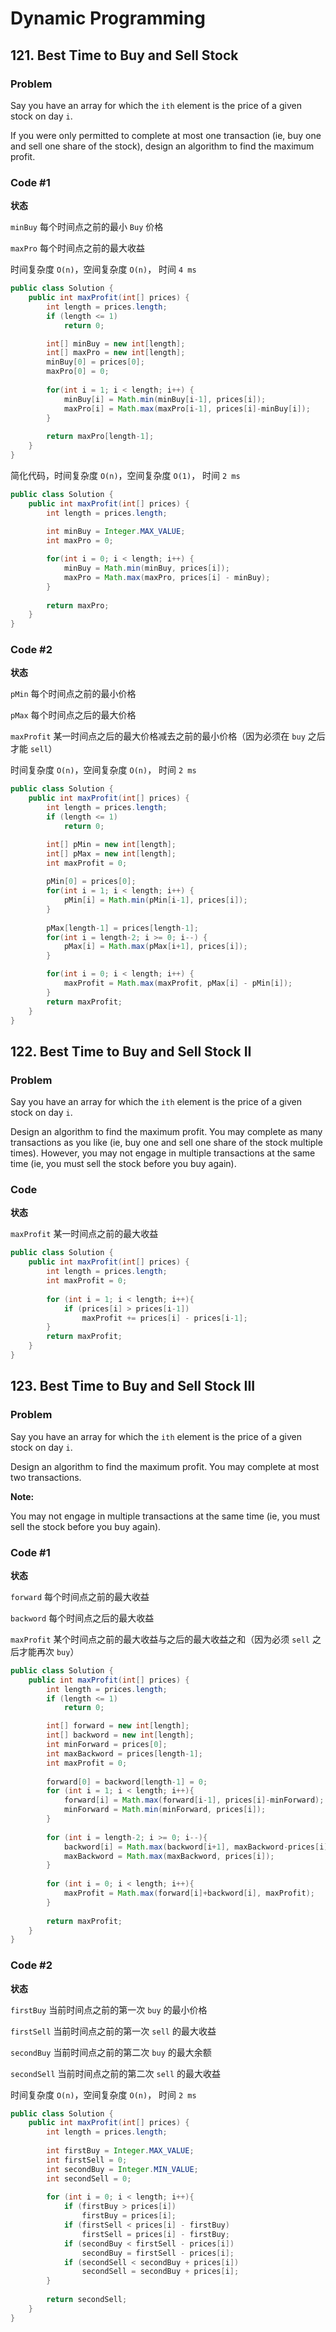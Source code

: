 # Dynamic Programming
## 121. Best Time to Buy and Sell Stock
### Problem
Say you have an array for which the `ith` element is the price of a given stock on day `i`.

If you were only permitted to complete at most one transaction (ie, buy one and sell one share of the stock), design an algorithm to find the maximum profit.

### Code #1
**状态**

`minBuy` 每个时间点之前的最小 `Buy` 价格

`maxPro` 每个时间点之前的最大收益

时间复杂度 `O(n)`，空间复杂度 `O(n)`， 时间 `4 ms`

```java
public class Solution {
    public int maxProfit(int[] prices) {
        int length = prices.length;
        if (length <= 1)
            return 0;

        int[] minBuy = new int[length];
        int[] maxPro = new int[length];
        minBuy[0] = prices[0];
        maxPro[0] = 0;
        
        for(int i = 1; i < length; i++) {
            minBuy[i] = Math.min(minBuy[i-1], prices[i]);
            maxPro[i] = Math.max(maxPro[i-1], prices[i]-minBuy[i]);
        }
        
        return maxPro[length-1];
    }
}
```

简化代码，时间复杂度 `O(n)`，空间复杂度 `O(1)`， 时间 `2 ms`

```java
public class Solution {
    public int maxProfit(int[] prices) {
        int length = prices.length;
    
        int minBuy = Integer.MAX_VALUE;
        int maxPro = 0;

        for(int i = 0; i < length; i++) {
            minBuy = Math.min(minBuy, prices[i]);
            maxPro = Math.max(maxPro, prices[i] - minBuy);
        }
        
        return maxPro;
    }
}
```

### Code #2
**状态**

`pMin` 每个时间点之前的最小价格

`pMax` 每个时间点之后的最大价格

`maxProfit` 某一时间点之后的最大价格减去之前的最小价格（因为必须在 `buy` 之后才能 `sell`）

时间复杂度 `O(n)`，空间复杂度 `O(n)`， 时间 `2 ms`

```java
public class Solution {
    public int maxProfit(int[] prices) {
        int length = prices.length;
        if (length <= 1)
            return 0;

        int[] pMin = new int[length];
        int[] pMax = new int[length];
        int maxProfit = 0;
    
        pMin[0] = prices[0];
        for(int i = 1; i < length; i++) {
            pMin[i] = Math.min(pMin[i-1], prices[i]);
        }
        
        pMax[length-1] = prices[length-1];
        for(int i = length-2; i >= 0; i--) {
            pMax[i] = Math.max(pMax[i+1], prices[i]);
        }

        for(int i = 0; i < length; i++) {
            maxProfit = Math.max(maxProfit, pMax[i] - pMin[i]);
        }
        return maxProfit;
    }
}
```

## 122. Best Time to Buy and Sell Stock II
### Problem
Say you have an array for which the `ith` element is the price of a given stock on day `i`.

Design an algorithm to find the maximum profit. You may complete as many transactions as you like (ie, buy one and sell one share of the stock multiple times). However, you may not engage in multiple transactions at the same time (ie, you must sell the stock before you buy again).

### Code
**状态**

`maxProfit` 某一时间点之前的最大收益

```java
public class Solution {
    public int maxProfit(int[] prices) {
        int length = prices.length;
        int maxProfit = 0;
        
        for (int i = 1; i < length; i++){
            if (prices[i] > prices[i-1])
                maxProfit += prices[i] - prices[i-1];
        }
        return maxProfit;
    }
}
```

## 123. Best Time to Buy and Sell Stock III
### Problem
Say you have an array for which the `ith` element is the price of a given stock on day `i`.

Design an algorithm to find the maximum profit. You may complete at most two transactions.

**Note:**

You may not engage in multiple transactions at the same time (ie, you must sell the stock before you buy again).

### Code #1
**状态**

`forward`  每个时间点之前的最大收益

`backword` 每个时间点之后的最大收益

`maxProfit` 某个时间点之前的最大收益与之后的最大收益之和（因为必须 `sell` 之后才能再次 `buy`）

```java
public class Solution {
    public int maxProfit(int[] prices) {
        int length = prices.length;
        if (length <= 1)
            return 0;

        int[] forward = new int[length];
        int[] backword = new int[length];
        int minForward = prices[0];
        int maxBackword = prices[length-1];
        int maxProfit = 0;
        
        forward[0] = backword[length-1] = 0;
        for (int i = 1; i < length; i++){
            forward[i] = Math.max(forward[i-1], prices[i]-minForward);
            minForward = Math.min(minForward, prices[i]);
        }
        
        for (int i = length-2; i >= 0; i--){
            backword[i] = Math.max(backword[i+1], maxBackword-prices[i]);
            maxBackword = Math.max(maxBackword, prices[i]);
        }
        
        for (int i = 0; i < length; i++){
            maxProfit = Math.max(forward[i]+backword[i], maxProfit);
        }
        
        return maxProfit;
    }
}
```

### Code #2
**状态**

`firstBuy` 当前时间点之前的第一次 `buy` 的最小价格

`firstSell` 当前时间点之前的第一次 `sell` 的最大收益

`secondBuy` 当前时间点之前的第二次 `buy` 的最大余额

`secondSell` 当前时间点之前的第二次 `sell` 的最大收益

时间复杂度 `O(n)`，空间复杂度 `O(n)`， 时间 `2 ms`

```java
public class Solution {
    public int maxProfit(int[] prices) {
        int length = prices.length;
        
        int firstBuy = Integer.MAX_VALUE;
        int firstSell = 0;
        int secondBuy = Integer.MIN_VALUE;
        int secondSell = 0;
        
        for (int i = 0; i < length; i++){
            if (firstBuy > prices[i])
                firstBuy = prices[i];
            if (firstSell < prices[i] - firstBuy)
                firstSell = prices[i] - firstBuy;
            if (secondBuy < firstSell - prices[i])
                secondBuy = firstSell - prices[i];
            if (secondSell < secondBuy + prices[i])
                secondSell = secondBuy + prices[i];
        }
        
        return secondSell;
    }
}
```

